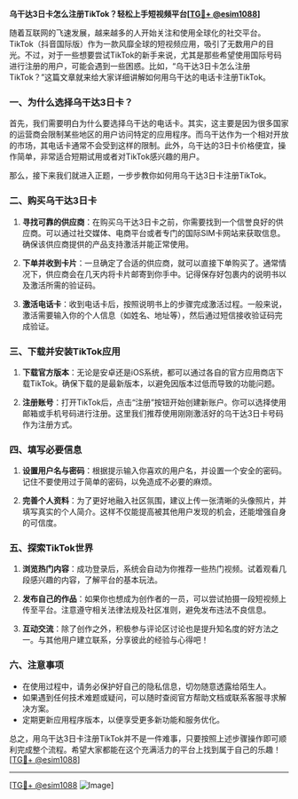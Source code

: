 **乌干达3日卡怎么注册TikTok？轻松上手短视频平台[[TG💪+ @esim1088](https://t.me/s/esim1088)]**

随着互联网的飞速发展，越来越多的人开始关注和使用全球化的社交平台。TikTok（抖音国际版）作为一款风靡全球的短视频应用，吸引了无数用户的目光。不过，对于一些想要尝试TikTok的新手来说，尤其是那些希望使用国际号码进行注册的用户，可能会遇到一些困惑。比如，“乌干达3日卡怎么注册TikTok？”这篇文章就来给大家详细讲解如何用乌干达的电话卡注册TikTok。

### 一、为什么选择乌干达3日卡？

首先，我们需要明白为什么要选择乌干达的电话卡。其实，这主要是因为很多国家的运营商会限制某些地区的用户访问特定的应用程序。而乌干达作为一个相对开放的市场，其电话卡通常不会受到这样的限制。此外，乌干达的3日卡价格便宜，操作简单，非常适合短期试用或者对TikTok感兴趣的用户。

那么，接下来我们就进入正题，一步步教你如何用乌干达3日卡注册TikTok。

### 二、购买乌干达3日卡

1. **寻找可靠的供应商**：在购买乌干达3日卡之前，你需要找到一个信誉良好的供应商。可以通过社交媒体、电商平台或者专门的国际SIM卡网站来获取信息。确保该供应商提供的产品支持激活并能正常使用。
   
2. **下单并收到卡片**：一旦确定了合适的供应商，就可以直接下单购买了。通常情况下，供应商会在几天内将卡片邮寄到你手中。记得保存好包裹内的说明书以及激活所需的验证码。

3. **激活电话卡**：收到电话卡后，按照说明书上的步骤完成激活过程。一般来说，激活需要输入你的个人信息（如姓名、地址等），然后通过短信接收验证码完成验证。

### 三、下载并安装TikTok应用

1. **下载官方版本**：无论是安卓还是iOS系统，都可以通过各自的官方应用商店下载TikTok。确保下载的是最新版本，以避免因版本过低而导致的功能问题。

2. **注册账号**：打开TikTok后，点击“注册”按钮开始创建新账户。你可以选择使用邮箱或手机号码进行注册。这里我们推荐使用刚刚激活好的乌干达3日卡号码作为注册方式。

### 四、填写必要信息

1. **设置用户名与密码**：根据提示输入你喜欢的用户名，并设置一个安全的密码。记住不要使用过于简单的密码，以免造成不必要的麻烦。

2. **完善个人资料**：为了更好地融入社区氛围，建议上传一张清晰的头像照片，并填写真实的个人简介。这样不仅能提高被其他用户发现的机会，还能增强自身的可信度。

### 五、探索TikTok世界

1. **浏览热门内容**：成功登录后，系统会自动为你推荐一些热门视频。试着观看几段感兴趣的内容，了解平台的基本玩法。

2. **发布自己的作品**：如果你也想成为创作者的一员，可以尝试拍摄一段短视频上传至平台。注意遵守相关法律法规及社区准则，避免发布违法不良信息。

3. **互动交流**：除了创作之外，积极参与评论区讨论也是提升知名度的好方法之一。与其他用户建立联系，分享彼此的经验与心得吧！

### 六、注意事项

- 在使用过程中，请务必保护好自己的隐私信息，切勿随意透露给陌生人。
- 如果遇到任何技术难题或疑问，可以随时查阅官方帮助文档或联系客服寻求解决方案。
- 定期更新应用程序版本，以便享受更多新功能和服务优化。

总之，用乌干达3日卡注册TikTok并不是一件难事，只要按照上述步骤操作即可顺利完成整个流程。希望大家都能在这个充满活力的平台上找到属于自己的乐趣！[[TG💪+ @esim1088](https://t.me/s/esim1088)]

---

[[TG💪+ @esim1088](https://t.me/s/esim1088) ![Image](https://i.postimg.cc/4NQfJmqS/Snipaste-2025-05-13-00-14-12.png)]